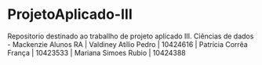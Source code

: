 # ProjetoAplicado-III
Repositorio destinado ao traballho de projeto aplicado III. Ciências de dados - Mackenzie
Alunos	RA
| Valdiney Atílio Pedro	| 10424616
| Patrícia Corrêa França |	10423533
| Mariana Simoes Rubio	| 10424388
